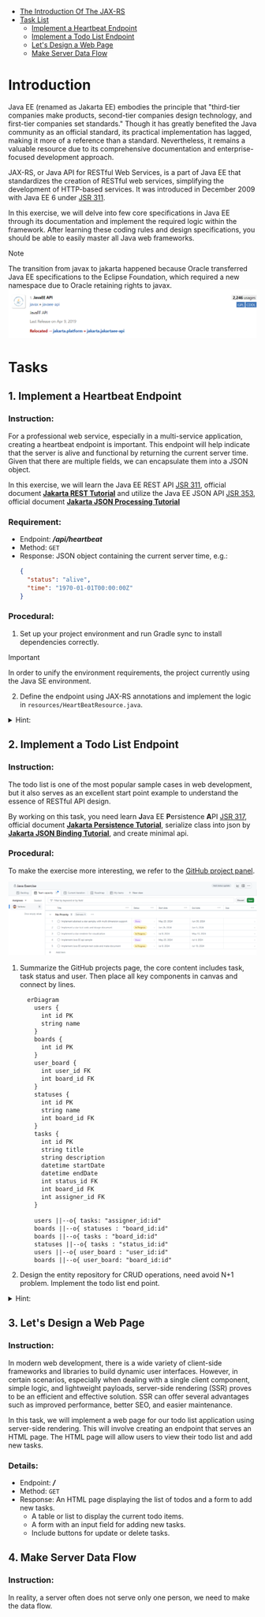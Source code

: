 - [The Introduction Of The JAX-RS](#introduction)
- [Task List](#tasks)
  - [Implement a Heartbeat Endpoint](#1-implement-a-heartbeat-endpoint)
  - [Implement a Todo List Endpoint](#2-implement-a-todo-list-endpoint)
  - [Let's Design a Web Page](#3-lets-design-a-web-page)
  - [Make Server Data Flow](#4-make-server-data-flow)

# Introduction

Java EE (renamed as Jakarta EE) embodies the principle that "third-tier
companies make products, second-tier companies design technology, and first-tier
companies set standards." Though it has greatly benefited the Java community as
an official standard, its practical implementation has lagged, making it more of
a reference than a standard. Nevertheless, it remains a valuable resource due to
its comprehensive documentation and enterprise-focused development approach.

JAX-RS, or Java API for RESTful Web Services, is a part of Java EE that
standardizes the creation of RESTful web services, simplifying the development
of HTTP-based services. It was introduced in December 2009 with Java EE 6 under
[JSR 311](https://jcp.org/en/jsr/detail?id=311).

In this exercise, we will delve into few core specifications in Java EE through
its documentation and implement the required logic within the framework. After
learning these coding rules and design specifications, you should be able to
easily master all Java web frameworks. 

> [!NOTE]  
> The transition from javax to jakarta happened because Oracle transferred Java
> EE specifications to the Eclipse Foundation, which required a new namespace
> due to Oracle retaining rights to javax.
![JavaEE API Relocated](docs/javax-to-jakarta.png)

# Tasks

## 1. Implement a Heartbeat Endpoint

### Instruction:

For a professional web service, especially in a multi-service application,
creating a heartbeat endpoint is important. This endpoint will help indicate
that the server is alive and functional by returning the current server time.
Given that there are multiple fields, we can encapsulate them into a JSON object.

In this exercise, we will learn the Java EE REST API
[JSR 311](https://jcp.org/en/jsr/detail?id=311), official document
**[Jakarta REST Tutorial](https://jakarta.ee/learn/docs/jakartaee-tutorial/current/websvcs/jaxrs/jaxrs.html)**
and utilize the Java EE JSON API
[JSR 353](https://jcp.org/en/jsr/detail?id=353), official document
**[Jakarta JSON Processing Tutorial](https://jakarta.ee/learn/docs/jakartaee-tutorial/current/web/jsonp/jsonp.html)**

### Requirement:

* Endpoint: _**/api/heartbeat**_
* Method: `GET`
* Response: JSON object containing the current server time, e.g.:
  ```json
  {
    "status": "alive",
    "time": "1970-01-01T00:00:00Z"
  }
  ```

### Procedural:

1. Set up your project environment and run Gradle sync to install dependencies
correctly.

> [!Important]
> In order to unify the environment requirements, the project currently using
> the Java SE environment.

2. Define the endpoint using JAX-RS annotations and implement the logic in
`resources/HeartBeatResource.java`.

<details>
  <summary>Hint:</summary>
  <ul>
    <li>Use <code>@Path</code>, <code>@GET</code>, and <code>@Produces</code> annotations to define the endpoint and specify the response type.</li>
    <li>Utilize <code>LocalDateTime.now()</code> to get the current server time. Required <code>ISO</code> standard date time.</li>
    <li>Use <code>Json.createObjectBuilder</code> or <code>Json.createParser</code> to parse json object.</li>
  </ul>
</details>

## 2. Implement a Todo List Endpoint

### Instruction:

The todo list is one of the most popular sample cases in web development, but it
also serves as an excellent start point example to understand the essence of
RESTful API design.

By working on this task, you need learn **J**ava EE **P**ersistence **A**PI
[JSR 317](https://jcp.org/en/jsr/detail?id=317), official document
**[Jakarta Persistence Tutorial](https://jakarta.ee/learn/docs/jakartaee-tutorial/current/persist/persistence-intro/persistence-intro.html)**,
serialize class into json by
**[Jakarta JSON Binding Tutorial](https://jakarta.ee/learn/docs/jakartaee-tutorial/current/web/jsonb/jsonb.html)**, and
create minimal api.

### Procedural:

To make the exercise more interesting, we refer to the
[GitHub project panel](https://docs.github.com/zh/issues/planning-and-tracking-with-projects/learning-about-projects/quickstart-for-projects).

![Github Projects](docs/github-projects.png)

1. Summarize the GitHub projects page, the core content includes task, task
status and user. Then place all key components in canvas and connect by lines.

    ```mermaid
      erDiagram
        users {
          int id PK
          string name
        }
        boards {
          int id PK
        }
        user_board {
          int user_id FK
          int board_id FK
        }
        statuses {
          int id PK
          string name
          int board_id FK
        }
        tasks {
          int id PK
          string title
          string description
          datetime startDate
          datetime endDate
          int status_id FK
          int board_id FK
          int assigner_id FK
        }
      
        users ||--o{ tasks: "assigner_id:id"
        boards ||--o{ statuses : "board_id:id"
        boards ||--o{ tasks : "board_id:id"
        statuses ||--o{ tasks : "status_id:id"
        users ||--o{ user_board : "user_id:id"
        boards ||--o{ user_board: "board_id:id"
    ```

2. Design the entity repository for CRUD operations, need avoid N+1 problem.
Implement the todo list end point.

<details>
  <summary>Hint:</summary>
  <ul>
    <li>Use <code>@Path</code>, <code>@GET</code>, <code>@POST</code>, <code>@DELETE</code>, and <code>@Produces</code> annotations to define the endpoints and specify the response type.</li>
    <li>Use a <code>List</code> or <code>Map</code> to store todo items. Each item should have an ID, task description, and completion status.</li>
  </ul>
</details>

## 3. Let's Design a Web Page

### Instruction:

In modern web development, there is a wide variety of client-side frameworks and
libraries to build dynamic user interfaces. However, in certain scenarios,
especially when dealing with a single client component, simple logic, and
lightweight payloads, server-side rendering (SSR) proves to be an efficient and
effective solution. SSR can offer several advantages such as improved
performance, better SEO, and easier maintenance.

In this task, we will implement a web page for our todo list application using
server-side rendering. This will involve creating an endpoint that serves an
HTML page. The HTML page will allow users to view their todo list and add new
tasks.

### Details:

* Endpoint: _**/**_
* Method: `GET`
* Response: An HTML page displaying the list of todos and a form to add new tasks.
  - A table or list to display the current todo items.
  - A form with an input field for adding new tasks.
  - Include buttons for update or delete tasks.

## 4. Make Server Data Flow

### Instruction:

In reality, a server often does not serve only one person, we need to make the
data flow. 
